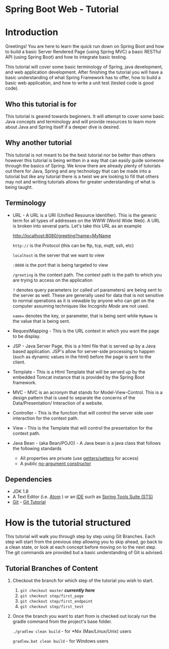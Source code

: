 # Spring Boot Web - Tutorial

# Introduction

Greetings! You are here to learn the quick run down on Spring Boot and how to build a basic Server Rendered Page (using Spring MVC) a basic RESTful API (using Spring Boot) and how to integrate basic testing.

This tutorial will cover some basic terminology of Spring, java development, and web application development. After finishing the tutorial you will have a basic understanding of what Spring Framework has to offer, how to build a basic web application, and how to write a unit test (tested code is good code).

## Who this tutorial is for

This tutorial is geared towards beginners. It will attempt to cover some basic Java concepts and terminology and will provide resources to learn more about Java and Spring itself if a deeper dive is desired.

## Why another tutorial

This tutorial is not meant to be the best tutorial nor be better than others however this tutorial is being written in a way that can easily guide someone through the basics of Spring. We know there are already plenty of tutorials out there for Java, Spring and any technology that can be made into a tutorial but like any tutorial there is a twist we are looking to fill that others may not and writing tutorials allows for greater understanding of what is being taught.

## Terminology

* URL - A URL is a URI (Unified Resource Identifier). This is the generic term for all types of addresses on the WWW (World Wide Web). A URL is broken into several parts. Let's take this URL as an example 

    [http://localhost:8080/greeting?name=MyName](http://localhost:8080/greeting?name=MyName)
    
    `http://` is the Protocol (this can be ftp, tcp, mqtt, ssh, etc) 
  
    `localhost` is the server that we want to view
  
    `:8080` is the port that is being targeted to view
  
    `/greeting` is the context path. The context path is the path to which you are trying to access on the application
    
    `?` denotes query parameters (or called url parameters) are being sent to the server as well. These are generally used for data that is not sensitive to normal operations as it is viewable by anyone who can get on the computer assuming techniques like *Incognito Mode* are not used.
    
    `name=` denotes the key, or parameter, that is being sent while `MyName` is the value that is being sent.
* RequestMapping - This is the URL context in which you want the page to be display.
* JSP - Java Server Page, this is a html file that is served up by a Java based application. JSP's allow for server-side processing to happen (such as dynamic values in the html) before the page is sent to the client.
* Template - This is a Html Template that will be served up by the embedded Tomcat instance that is provided by the Spring Boot framework.
* MVC - MVC is an acronym that stands for Model-View-Control. This is a design pattern that is used to separate the concerns of the Data/Presentation/ Interaction of a website.
* Controller - This is the function that will control the server side user interaction for the context path.
* View - This is the Template that will control the presentation for the context path.
* Java Bean - (aka Bean/POJO) - A Java bean is a java class that follows the following standards
  * All properties are private (use [getters/setters](https://en.wikipedia.org/wiki/Mutator_method#Java_example) for access)
  * A public [no-argument constructor](https://en.wikipedia.org/wiki/Nullary_constructor)


## Dependencies

* JDK 1.8
* A Text Editor (i.e. [Atom](https://atom.io/) ) or an [IDE](https://en.wikipedia.org/wiki/Integrated_development_environment) such as [Spring Tools Suite (STS)](https://spring.io/tools)
* [Git](https://git-scm.com/) - [Git Tutorial](https://try.github.io/levels/1/challenges/1)

# How is the tutorial structured

This tutorial will walk you through step by step using Git Branches. Each step will start from the previous step allowing you to skip ahead, go back to a clean state, or look at each concept before moving on to the next step. The git commands are provided but a basic understanding of Git is advised.

## Tutorial Branches of Content
1. Checkout the branch for which step of the tutorial you wish to start.
   1. `git checkout master` ***currently here***
   2. `git checkout step/first_page` 
   3. `git checkout step/first_endpoint`
   4. `git checkout step/first_test`

2. Once the branch you want to start from is checked out localy run the gradle command from the project's base folder.

   `./gradlew clean build` - for \*Nix (Max/Linux/Unix) users

   `gradlew.bat clean build` - for Windows users


